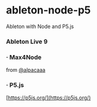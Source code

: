 # ableton-node-p5
Ableton with Node and P5.js

### Ableton Live 9

### · Max4Node
from [@alpacaaa](https://github.com/alpacaaa/max4node)

### · P5.js
[https://p5js.org/](https://p5js.org/)
